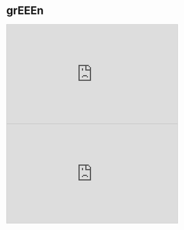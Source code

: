 # grEEEn
<iframe width="450" height="260" style="border: 1px solid #cccccc;" src="https://thingspeak.com/channels/2149974/charts/1?bgcolor=%23ffffff&color=%23d62020&dynamic=true&api_key=5TQGBVEM7FR1IZ4Y&results=60&type=line&update=15"></iframe>

<iframe width="450" height="260" style="border: 1px solid #cccccc;" src="https://thingspeak.com/apps/plugins/518000&api_key=5TQGBVEM7FR1IZ4Y"></iframe>
